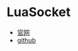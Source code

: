 # LuaSocket

* [官网](https://lunarmodules.github.io/luasocket/)
* [github](https://github.com/lunarmodules/luasocket)
